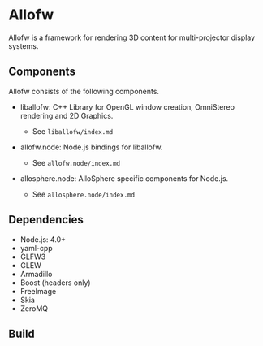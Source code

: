 Allofw
====

Allofw is a framework for rendering 3D content for multi-projector display systems.

Components
----

Allofw consists of the following components.

- liballofw: C++ Library for OpenGL window creation, OmniStereo rendering and 2D Graphics.

	* See `liballofw/index.md`

- allofw.node: Node.js bindings for liballofw.

	* See `allofw.node/index.md`

- allosphere.node: AlloSphere specific components for Node.js.

	* See `allosphere.node/index.md`


Dependencies
----

- Node.js: 4.0+
- yaml-cpp
- GLFW3
- GLEW
- Armadillo
- Boost (headers only)
- FreeImage
- Skia
- ZeroMQ

Build
----

